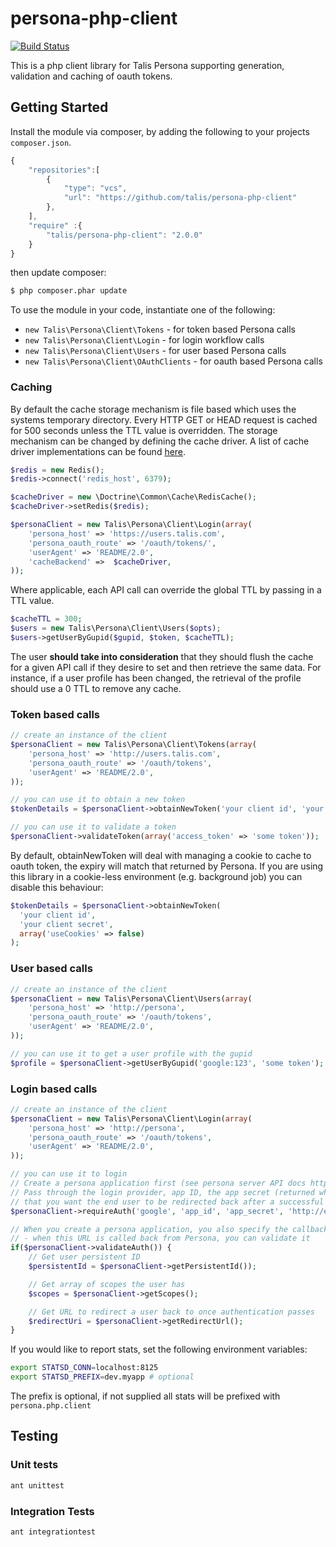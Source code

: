 persona-php-client
==================

[![Build Status](https://travis-ci.org/talis/persona-php-client.svg?branch=master)](https://travis-ci.org/talis/persona-node-client)

This is a php client library for Talis Persona supporting generation, validation and caching of oauth tokens.

## Getting Started
Install the module via composer, by adding the following to your projects ``composer.json``.

```javascript
{
    "repositories":[
        {
            "type": "vcs",
            "url": "https://github.com/talis/persona-php-client"
        },
    ],
    "require" :{
        "talis/persona-php-client": "2.0.0"
    }
}
```
then update composer:
```bash
$ php composer.phar update
```

To use the module in your code, instantiate one of the following:
* ```new Talis\Persona\Client\Tokens``` - for token based Persona calls
* ```new Talis\Persona\Client\Login``` - for login workflow calls
* ```new Talis\Persona\Client\Users``` - for user based Persona calls
* ```new Talis\Persona\Client\OAuthClients``` - for oauth based Persona calls

### Caching
By default the cache storage mechanism is file based which uses the systems temporary directory.
Every HTTP GET or HEAD request is cached for 500 seconds unless the TTL
value is overridden. The storage mechanism can be changed by defining the
cache driver. A list of cache driver implementations can be found
[here](https://github.com/doctrine/cache/tree/master/lib/Doctrine/Common/Cache).
```php
$redis = new Redis();
$redis->connect('redis_host', 6379);

$cacheDriver = new \Doctrine\Common\Cache\RedisCache();
$cacheDriver->setRedis($redis);

$personaClient = new Talis\Persona\Client\Login(array(
    'persona_host' => 'https://users.talis.com',
    'persona_oauth_route' => '/oauth/tokens/',
    'userAgent' => 'README/2.0',
    'cacheBackend' =>  $cacheDriver,
));
```

Where applicable, each API call can override the global TTL by passing in a TTL value.
```php
$cacheTTL = 300;
$users = new Talis\Persona\Client\Users($opts);
$users->getUserByGupid($gupid, $token, $cacheTTL);
```
The user __should take into consideration__ that they should flush the cache for a given API call if they
desire to set and then retrieve the same data. For instance, if a user profile has been changed, the retrieval
of the profile should use a 0 TTL to remove any cache.

### Token based calls
```php
// create an instance of the client
$personaClient = new Talis\Persona\Client\Tokens(array(
    'persona_host' => 'http://users.talis.com',
    'persona_oauth_route' => '/oauth/tokens',
    'userAgent' => 'README/2.0',
));

// you can use it to obtain a new token
$tokenDetails = $personaClient->obtainNewToken('your client id', 'your client secret');

// you can use it to validate a token
$personaClient->validateToken(array('access_token' => 'some token'));
```

By default, obtainNewToken will deal with managing a cookie to cache to oauth token, the expiry will match that
returned by Persona. If you are using this library in a cookie-less environment (e.g. background job) you can disable this behaviour:
```php
$tokenDetails = $personaClient->obtainNewToken(
  'your client id',
  'your client secret',
  array('useCookies' => false)
);
```

### User based calls
```php
// create an instance of the client
$personaClient = new Talis\Persona\Client\Users(array(
    'persona_host' => 'http://persona',
    'persona_oauth_route' => '/oauth/tokens',
    'userAgent' => 'README/2.0',
));

// you can use it to get a user profile with the gupid
$profile = $personaClient->getUserByGupid('google:123', 'some token');
```

### Login based calls
```php
// create an instance of the client
$personaClient = new Talis\Persona\Client\Login(array(
    'persona_host' => 'http://persona',
    'persona_oauth_route' => '/oauth/tokens',
    'userAgent' => 'README/2.0',
));

// you can use it to login
// Create a persona application first (see persona server API docs http://docs.talispersona.apiary.io/#applications).
// Pass through the login provider, app ID, the app secret (returned when you create an application) and the URL
// that you want the end user to be redirected back after a successful login.
$personaClient->requireAuth('google', 'app_id', 'app_secret', 'http://example.com/account');

// When you create a persona application, you also specify the callback URL for the app
// - when this URL is called back from Persona, you can validate it
if($personaClient->validateAuth()) {
    // Get user persistent ID
    $persistentId = $personaClient->getPersistentId());

    // Get array of scopes the user has
    $scopes = $personaClient->getScopes();

    // Get URL to redirect a user back to once authentication passes
    $redirectUri = $personaClient->getRedirectUrl();
}
```

If you would like to report stats, set the following environment variables:
```bash
export STATSD_CONN=localhost:8125
export STATSD_PREFIX=dev.myapp # optional
```

The prefix is optional, if not supplied all stats will be prefixed with `persona.php.client`

## Testing
### Unit tests
```bash
ant unittest
```
### Integration Tests
```bash
ant integrationtest
```
